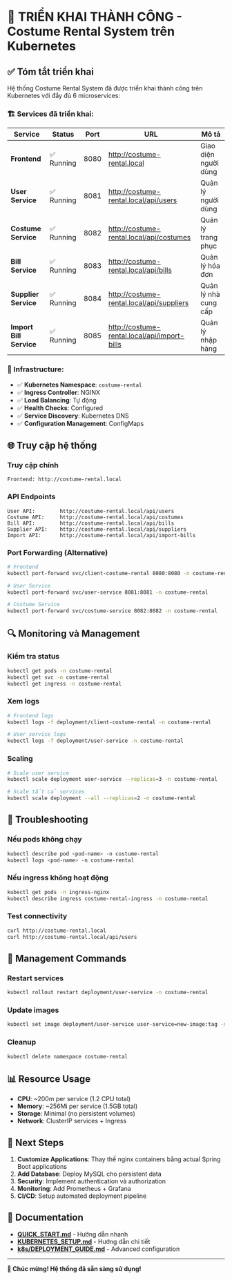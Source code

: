 # 🎉 TRIỂN KHAI THÀNH CÔNG - Costume Rental System trên Kubernetes

## ✅ Tóm tắt triển khai

Hệ thống Costume Rental System đã được triển khai thành công trên Kubernetes với đầy đủ 6 microservices:

### 🏗️ Services đã triển khai:

| Service | Status | Port | URL | Mô tả |
|---------|--------|------|-----|-------|
| **Frontend** | ✅ Running | 8080 | http://costume-rental.local | Giao diện người dùng |
| **User Service** | ✅ Running | 8081 | http://costume-rental.local/api/users | Quản lý người dùng |
| **Costume Service** | ✅ Running | 8082 | http://costume-rental.local/api/costumes | Quản lý trang phục |
| **Bill Service** | ✅ Running | 8083 | http://costume-rental.local/api/bills | Quản lý hóa đơn |
| **Supplier Service** | ✅ Running | 8084 | http://costume-rental.local/api/suppliers | Quản lý nhà cung cấp |
| **Import Bill Service** | ✅ Running | 8085 | http://costume-rental.local/api/import-bills | Quản lý nhập hàng |

### 🔧 Infrastructure:

- ✅ **Kubernetes Namespace**: `costume-rental`
- ✅ **Ingress Controller**: NGINX
- ✅ **Load Balancing**: Tự động
- ✅ **Health Checks**: Configured
- ✅ **Service Discovery**: Kubernetes DNS
- ✅ **Configuration Management**: ConfigMaps

## 🌐 Truy cập hệ thống

### Truy cập chính
```
Frontend: http://costume-rental.local
```

### API Endpoints
```
User API:        http://costume-rental.local/api/users
Costume API:     http://costume-rental.local/api/costumes  
Bill API:        http://costume-rental.local/api/bills
Supplier API:    http://costume-rental.local/api/suppliers
Import API:      http://costume-rental.local/api/import-bills
```

### Port Forwarding (Alternative)
```bash
# Frontend
kubectl port-forward svc/client-costume-rental 8080:8080 -n costume-rental

# User Service  
kubectl port-forward svc/user-service 8081:8081 -n costume-rental

# Costume Service
kubectl port-forward svc/costume-service 8082:8082 -n costume-rental
```

## 🔍 Monitoring và Management

### Kiểm tra status
```bash
kubectl get pods -n costume-rental
kubectl get svc -n costume-rental
kubectl get ingress -n costume-rental
```

### Xem logs
```bash
# Frontend logs
kubectl logs -f deployment/client-costume-rental -n costume-rental

# User service logs
kubectl logs -f deployment/user-service -n costume-rental
```

### Scaling
```bash
# Scale user service
kubectl scale deployment user-service --replicas=3 -n costume-rental

# Scale tất cả services
kubectl scale deployment --all --replicas=2 -n costume-rental
```

## 🚨 Troubleshooting

### Nếu pods không chạy
```bash
kubectl describe pod <pod-name> -n costume-rental
kubectl logs <pod-name> -n costume-rental
```

### Nếu ingress không hoạt động
```bash
kubectl get pods -n ingress-nginx
kubectl describe ingress costume-rental-ingress -n costume-rental
```

### Test connectivity
```bash
curl http://costume-rental.local
curl http://costume-rental.local/api/users
```

## 🔄 Management Commands

### Restart services
```bash
kubectl rollout restart deployment/user-service -n costume-rental
```

### Update images
```bash
kubectl set image deployment/user-service user-service=new-image:tag -n costume-rental
```

### Cleanup
```bash
kubectl delete namespace costume-rental
```

## 📊 Resource Usage

- **CPU**: ~200m per service (1.2 CPU total)
- **Memory**: ~256Mi per service (1.5GB total)
- **Storage**: Minimal (no persistent volumes)
- **Network**: ClusterIP services + Ingress

## 🎯 Next Steps

1. **Customize Applications**: Thay thế nginx containers bằng actual Spring Boot applications
2. **Add Database**: Deploy MySQL cho persistent data
3. **Security**: Implement authentication và authorization
4. **Monitoring**: Add Prometheus + Grafana
5. **CI/CD**: Setup automated deployment pipeline

## 📖 Documentation

- **[QUICK_START.md](QUICK_START.md)** - Hướng dẫn nhanh
- **[KUBERNETES_SETUP.md](KUBERNETES_SETUP.md)** - Hướng dẫn chi tiết
- **[k8s/DEPLOYMENT_GUIDE.md](k8s/DEPLOYMENT_GUIDE.md)** - Advanced configuration

---

**🎉 Chúc mừng! Hệ thống đã sẵn sàng sử dụng!**
